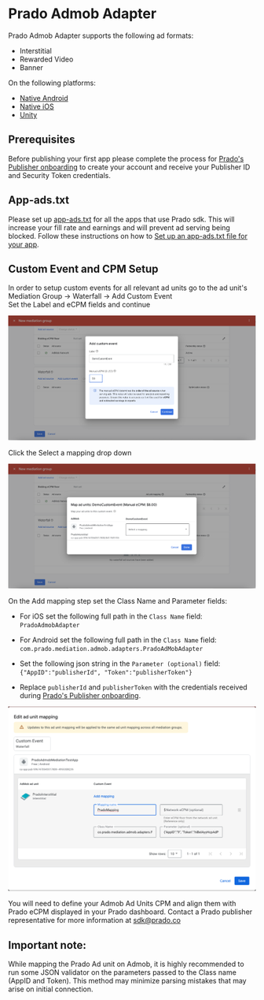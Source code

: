 # Prado Admob Adapter

Prado Admob Adapter supports the following ad formats:

+ Interstitial 
+ Rewarded Video
+ Banner

On the following platforms:

+ [Native Android](/Mediation/AdMob%20Adapter/Android)
+ [Native iOS](/Mediation/AdMob%20Adapter/iOS)
+ [Unity](/Mediation/AdMob%20Adapter/Unity)

## Prerequisites
Before publishing your first app please complete the process for [Prado's Publisher onboarding](http://accounts.kidoz.net/publishers/register?utm_source=prado_github) to create your account and receive your Publisher ID and Security Token credentials.

## App-ads.txt
Please set up [app-ads.txt](https://prado.co/app-ads.txt) for all the apps that use Prado sdk. This will increase your fill rate and earnings and will prevent ad serving being blocked.
Follow these instructions on how to [Set up an app-ads.txt file for your app](https://www.prado.co/intro-app-ads-txt).

## Custom Event and CPM Setup

In order to setup custom events for all relevant ad units go to the ad unit's<BR>
Mediation Group -> Waterfall -> Add Custom Event<BR>
Set the Label and eCPM fields and continue

<img width="800" src="https://raw.githubusercontent.com/Prado-SDK/prado-mobile-sdk/refs/heads/docs/Mediation/AdMob%20Adapter/CustomEvent1.png"> 

Click the Select a mapping drop down

<img width="800" src="https://raw.githubusercontent.com/Prado-SDK/prado-mobile-sdk/refs/heads/docs/Mediation/AdMob%20Adapter/CustomEvent2.png"> 

On the Add mapping step set the Class Name and Parameter fields:<BR>

- For iOS set the following full path in the `Class Name` field: </br>
`PradoAdmobAdapter`

- For Android set the following full path in the `Class Name` field: </br>
`com.prado.mediation.admob.adapters.PradoAdMobAdapter`

- Set the following json string in the `Parameter (optional)` field: </br>
`{"AppID":"publisherId", "Token":"publisherToken"}`

- Replace `publisherId` and `publisherToken` with the credentials received during [Prado's Publisher onboarding](http://accounts.kidoz.net/publishers/register?utm_source=prado_github).

<img width="800" src="https://raw.githubusercontent.com/Prado-SDK/prado-mobile-sdk/refs/heads/docs/Mediation/AdMob%20Adapter/CustomEvent3.png"> 

You will need to define your Admob Ad Units CPM and align them with Prado eCPM displayed in your Prado dashboard. Contact a Prado publisher representative for more information at sdk@prado.co

## Important note:
While mapping the Prado Ad unit on Admob, it is highly recommended to run some JSON validator on the parameters passed to the Class name (AppID and Token). This method may minimize parsing mistakes that may arise on initial connection.
